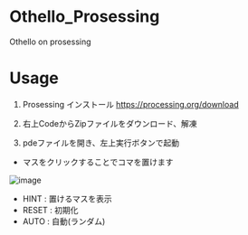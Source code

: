 # Othello_Prosessing

Othello on prosessing

# Usage
1. Prosessing インストール https://processing.org/download

2. 右上CodeからZipファイルをダウンロード、解凍

3. pdeファイルを開き、左上実行ボタンで起動

- マスをクリックすることでコマを置けます

![image](https://user-images.githubusercontent.com/91818705/158918757-1f2f5dc2-caf4-49b6-bd66-2388ff39c8a8.png)

- HINT : 置けるマスを表示
- RESET : 初期化
- AUTO : 自動(ランダム)
